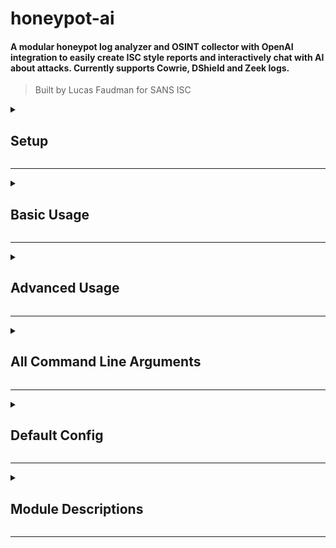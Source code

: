 
# honeypot-ai

#### A modular honeypot log analyzer and OSINT collector with OpenAI integration to easily create ISC style reports and interactively chat with AI about attacks. Currently supports Cowrie, DShield and Zeek logs. 
> Built by Lucas Faudman for SANS ISC

<details>
<summary>
<h2>Setup</h2>
</summary>


#### Step 1: Clone the Repository

```bash
git clone https://github.com/LucasFaudman/honeypot-ai
```

#### Step 2: Run the Setup Script [setup.sh](https://github.com/LucasFaudman/honeypot-ai/blob/main/setup.sh)

```bash
chmod +x honeypot-ai/setup.sh && honeypot-ai/setup.sh
```
> This will install all required packages in a virtual environment and walk you through setting up your config.json file. 

> You will need your honeypot IP and login credentials to create [sync-logs.sh](https://github.com/LucasFaudman/honeypot-ai/blob/main/setup/sync-logs.sh) and [install-zeek-on-honeypot.sh](https://github.com/LucasFaudman/honeypot-ai/blob/main/setup/install-zeek-on-honeypot.sh).

#### Optional: Install Zeek on your Honeypot using [install-zeek-on-honeypot.sh](https://github.com/LucasFaudman/honeypot-ai/blob/main/setup/install-zeek-on-honeypot.sh)

```bash
honeypot-ai/install-zeek-on-honeypot.sh
```

#### Step 3: Sync Logs from Honeypot to local logs directory using [sync-logs.sh](https://github.com/LucasFaudman/honeypot-ai/blob/main/setup/sync-logs.sh)

```bash
honeypot-ai/sync-logs.sh
```

#### Step 4: Run Honeypot-AI with --help to see all command line arguments and options.

```bash
honeypot-ai/run.sh --help
```

OR

```bash
python3 honeypot-ai/main.py --help
```

</details>

---


<details>
<summary>
<h2>Basic Usage</h2>
</summary>

> Load all attacks from logs and list loaded attacks

```
honeypot-ai/run.sh --load-from-logs --list-attacks
```
> Load all attacks from logs and list attacks in order of start time, then number of commands, in ascending order

```
honeypot-ai/run.sh -lfl --list --sort-attrs start_time num_commands --sort-order asc
```
> Organize attacks with at most 50 source IPs into attack directories for faster loading and storing analysis results

```
honeypot-ai/run.sh -lfl  --organize-attacks --max-ips-per-attack 50
```
> Load attacks from the attacks directory and print the commands, malware, and HTTP requests for attacks with at least 2 commands, or at least 5 HTTP requests

```
honeypot-ai/run.sh --load-from-attacks-dir --min-commands 2 --min-http-requests 5 --print-attrs commands malware http_requests
```
> Load only attacks with IDs XXXX and YYYY from the attacks directory then analyze each with OpenAI and IP analyzers, but not the Malware analyzer

```
honeypot-ai/run.sh -lfa --only-attacks XXXX YYYY --analyze --no-malwareanalyzer
```
> Write and export markdown report for attack id XXXX

```
honeypot-ai/run.sh -lfa --only-attack XXXX --analyze --write-markdown --export-report
```
> Enter chat mode to interactively ask questions about attack id XXXX before writing and exporting markdown report

```
honeypot-ai/run.sh -lfa --only-attack XXXX --chat --analyze --write --export
```

</details>

---


<details>
<summary>
<h2>Advanced Usage</h2>
</summary>

> Update config file with values from command line arguments

```
honeypot-ai/run.sh --config config.json --update-config --openai-api-key YOUR_API_KEY
```
> Enter interactive Python shell to manually modify attacks before analyzing and writing reports

```
honeypot-ai/run.sh -lfa --interactive --analyze --write --export
```
* Modify the config file to change the default behavior of the honeypot-ai.
* See all command line arguments with --help to see all options and arguments.

</details>

---


<details>
<summary>
<h2>All Command Line Arguments</h2>
</summary>


```
usage: main.py [-h] [--list-attacks] [--print-attrs ATTACK_ATTRS [ATTACK_ATTRS ...]] [--organize-attacks] [--analyze-attacks] [--chat] [--write-reports] [--export-reports] [--interactive] [--config FILE]
               [--update-config] [--load-from-logs] [--load-from-attacks-dir] [--only-attacks ATTACK_IDS [ATTACK_IDS ...]] [--skip-attacks ATTACK_IDS [ATTACK_IDS ...]] [--max-ips-per-attack MAX_IPS_PER_ATTACK]
               [--max-attacks MAX_ATTACKS] [--sort-attrs SORT_ATTRS [SORT_ATTRS ...]] [--sort-order SORT_ORDER] [--load-attacks-max-workers LOAD_ATTACKS_MAX_WORKERS] [--log-types LOG_TYPES [LOG_TYPES ...]]
               [--zeek-log-types ZEEK_LOG_TYPES [ZEEK_LOG_TYPES ...]] [--zeek-log-ext ZEEK_LOG_EXT] [--zeek-keep-empty-fields | --no-zeek-keep-empty-fields]
               [--zeek-keep-unset-fields | --no-zeek-keep-unset-fields] [--attack-min-commands ATTACK_MIN_COMMANDS] [--attack-min-malware ATTACK_MIN_MALWARE]
               [--attack-min-successful-logins ATTACK_MIN_SUCCESSFUL_LOGINS] [--attack-min-http-requests ATTACK_MIN_HTTP_REQUESTS]
               [--attack-http-uri-regexes ATTACK_HTTP_URI_REGEXES [ATTACK_HTTP_URI_REGEXES ...]] [--attack-http-anywhere-regexes ATTACK_HTTP_ANYWHERE_REGEXES [ATTACK_HTTP_ANYWHERE_REGEXES ...]]
               [--standardize-regex-commands STANDARDIZE_REGEX_COMMANDS [STANDARDIZE_REGEX_COMMANDS ...]] [--standardize-regex-malware STANDARDIZE_REGEX_MALWARE [STANDARDIZE_REGEX_MALWARE ...]]
               [--standardize-regex-http-requests STANDARDIZE_REGEX_HTTP_REQUESTS [STANDARDIZE_REGEX_HTTP_REQUESTS ...]] [--merge-shared-attrs MERGE_SHARED_ATTRS [MERGE_SHARED_ATTRS ...]]
               [--merge-regex-commands MERGE_REGEX_COMMANDS [MERGE_REGEX_COMMANDS ...]] [--merge-regex-malware MERGE_REGEX_MALWARE [MERGE_REGEX_MALWARE ...]]
               [--merge-regex-http-requests MERGE_REGEX_HTTP_REQUESTS [MERGE_REGEX_HTTP_REQUESTS ...]] [--organizer-overwrite | --no-organizer-overwrite | --overwrite | --no-overwrite]
               [--organizer-iterby ORGANIZER_ITERBY] [--organizer-concurrency-type ORGANIZER_CONCURRENCY_TYPE] [--organizer-max-workers ORGANIZER_MAX_WORKERS] [--organizer-chunksize ORGANIZER_CHUNKSIZE]
               [--organizer-yield-order ORGANIZER_YIELD_ORDER] [--organizer-ip-subdirs | --no-organizer-ip-subdirs | --ip-subdirs | --no-ip-subdirs] [--use-openai | --no-use-openai | --openai | --no-openai]
               [--use-openai-code-interpreter | --no-use-openai-code-interpreter | --openai-code-interpreter | --no-openai-code-interpreter] [--openai-api-key OPENAI_API_KEY] [--openai-model OPENAI_MODEL]
               [--openai-training-data-path OPENAI_TRAINING_DATA_PATH] [--use-ipanalyzer | --no-use-ipanalyzer | --ipanalyzer | --no-ipanalyzer]
               [--ipanalyzer-sources IPANALYZER_SOURCES [IPANALYZER_SOURCES ...]] [--ipanalyzer-max-errors IPANALYZER_MAX_ERRORS] [--webdriver-path WEBDRIVER_PATH] [--webdriver-type WEBDRIVER_TYPE]
               [--use-malwareanalyzer | --no-use-malwareanalyzer | --malwareanalyzer | --no-malwareanalyzer] [--malwareanalyzer-sources MALWAREANALYZER_SOURCES [MALWAREANALYZER_SOURCES ...]]
               [--malwareanalyzer-max-errors MALWAREANALYZER_MAX_ERRORS] [--malwareanalyzer-allow-downloads | --no-malwareanalyzer-allow-downloads] [--user-ips USER_IPS [USER_IPS ...]]
               [--honeypot-external-ips HONEYPOT_EXTERNAL_IPS [HONEYPOT_EXTERNAL_IPS ...]] [--honeypot-internal-ips HONEYPOT_INTERNAL_IPS [HONEYPOT_INTERNAL_IPS ...]]
               [--honeypot-ports HONEYPOT_PORTS [HONEYPOT_PORTS ...]] [--honeypot-software HONEYPOT_SOFTWARE [HONEYPOT_SOFTWARE ...]] [--logs-path LOGS_PATH] [--cowrie-logs-path COWRIE_LOGS_PATH]
               [--firewall-logs-path FIREWALL_LOGS_PATH] [--web-logs-path WEB_LOGS_PATH] [--zeek-logs-path ZEEK_LOGS_PATH] [--malware-downloads-path MALWARE_DOWNLOADS_PATH]
               [--auth-random-path AUTH_RANDOM_PATH] [--resources-path RESOURCES_PATH] [--attacks-path ATTACKS_PATH] [--db-path DB_PATH] [--ipdb-path IPDB_PATH] [--mwdb-path MWDB_PATH] [--aidb-path AIDB_PATH]
               [--reports-path REPORTS_PATH]

honeypot-ai: Honeypot Log Analyzer Built on OpenAI

options:
  -h, --help            show this help message and exit

Actions:
  Actions to perform on loaded attacks

  --list-attacks, --list, -L
                        List loaded attacks
  --print-attrs ATTACK_ATTRS [ATTACK_ATTRS ...], --print ATTACK_ATTRS [ATTACK_ATTRS ...], -P ATTACK_ATTRS [ATTACK_ATTRS ...]
                        Print specified attributes of loaded attacks
  --organize-attacks, --organize, -O
                        Organize attacks into attack directories
  --analyze-attacks, --analyze, -A
                        Analyze loaded attacks with OpenAI and OSINT Analyzers
  --chat, -C            Chat with the OpenAI Assistant about the loaded attacks
  --write-reports, --write, -W
                        Write markdown reports for analyzed attacks
  --export-reports, --export, -E
                        Export attack report and files to REPORTS_PATH
  --interactive, --interact, -I
                        Enter interactive mode after loading attacks (python shell with loaded attacks in the "ATTACKS" variable)

Config File:
  Config file to load settings from

  --config FILE, -c FILE
                        Path to config file
  --update-config, -u   Update config file with new values

Loading Attacks:
  Methods for loading attacks from logs or the attacks directory

  --load-from-logs, -lfl, -ll
                        Load attacks from logs
  --load-from-attacks-dir, -lfa, -la
                        Load attacks from attacks directory
  --only-attacks ATTACK_IDS [ATTACK_IDS ...]
                        Only load attacks with these keys
  --skip-attacks ATTACK_IDS [ATTACK_IDS ...]
                        Skip loading attacks with these keys
  --max-ips-per-attack MAX_IPS_PER_ATTACK
                        Maximum number of IPs in each loaded attack
  --max-attacks MAX_ATTACKS
                        Maximum number of attacks to load
  --sort-attrs SORT_ATTRS [SORT_ATTRS ...]
                        Order of attrs to sort attacks by (default: ['num_source_ips', 'num_sessions', 'num_commands', 'num_malware', 'num_http_requests'])
  --sort-order SORT_ORDER
                        Order to sort attacks by (asc or desc) (default: desc)
  --load-attacks-max-workers LOAD_ATTACKS_MAX_WORKERS
                        Maximum number of worker processes to use when loading attacks from the attacks directory (default: 2)

Log Types:
  Log types to process

  --log-types LOG_TYPES [LOG_TYPES ...]
                        Log types to process (default: ['cowrie', 'zeek'])
  --zeek-log-types ZEEK_LOG_TYPES [ZEEK_LOG_TYPES ...]
                        Zeek log types to process (default: ['http'])
  --zeek-log-ext ZEEK_LOG_EXT
                        Zeek log file extension (default: .log)
  --zeek-keep-empty-fields, --no-zeek-keep-empty-fields
                        Whether or not to keep empty fields in Zeek logs (default: True)
  --zeek-keep-unset-fields, --no-zeek-keep-unset-fields
                        Whether or not to keep unset fields in Zeek logs (default: False)
  --zeek-logs-path ZEEK_LOGS_PATH
                        Path to the zeek logs directory (Should be a subdirectory of LOGS_PATH) (default: ./logs/zeek)

Attack Conditions:
  Conditions for determining which SourceIPs should be included in an Attack

  --attack-min-commands ATTACK_MIN_COMMANDS, --min-commands ATTACK_MIN_COMMANDS
                        Minimum number of commands used for SourceIP included in an Attack (default: 1)
  --attack-min-malware ATTACK_MIN_MALWARE, --min-malware ATTACK_MIN_MALWARE
                        Minimum number of malware files for SourceIP included in an Attack (default: 1)
  --attack-min-successful-logins ATTACK_MIN_SUCCESSFUL_LOGINS, --min-successful-logins ATTACK_MIN_SUCCESSFUL_LOGINS
                        Minimum number of successful logins for SourceIP included in an Attack (default: 1)
  --attack-min-http-requests ATTACK_MIN_HTTP_REQUESTS, --min-http-requests ATTACK_MIN_HTTP_REQUESTS
                        Minimum number of HTTP requests for SourceIP included in an Attack (default: 1)
  --attack-http-uri-regexes ATTACK_HTTP_URI_REGEXES [ATTACK_HTTP_URI_REGEXES ...], --http-uri-regexes ATTACK_HTTP_URI_REGEXES [ATTACK_HTTP_URI_REGEXES ...]
                        Regexes to match anywhere in the HTTP request URI that should be considered attacks (default:
                        ['(\\||\\$|\\`|;|\\-\\-|\\{|\\}|\\[|\\]|\\(|\\)|<|>|\\\\|\\^|\\~|\\!|\\$?\\{?IFS\\}?|\\.\\/)'])
  --attack-http-anywhere-regexes ATTACK_HTTP_ANYWHERE_REGEXES [ATTACK_HTTP_ANYWHERE_REGEXES ...], --http-anywhere-regexes ATTACK_HTTP_ANYWHERE_REGEXES [ATTACK_HTTP_ANYWHERE_REGEXES ...]
                        Regexes to match anywhere in the HTTP request that should be considered attacks (default: ['(\\||\\$|\\`|\\{|\\}|<|>|\\\\[^n]|\\^|\\!|\\$?\\{?IFS\\}?|\\.\\/)'])

Standardization Regexes:
  Regexes to match in commands, malware, and HTTP requests that should be standardized before hashing and comparing values. All captured groups will be replaced with X.

  --standardize-regex-commands STANDARDIZE_REGEX_COMMANDS [STANDARDIZE_REGEX_COMMANDS ...]
                        Regexes to match in commands that should be standardized before hashing. All captured groups will be replaced with X before hashing. (default: ['/bin/busybox (\\w+)',
                        '/tmp/([\\w\\d]+)', '/tmp/[\\w\\d]+ ([\\w/\\+]+)', '(\\d+\\.\\d+\\.\\d+\\.\\d+[:/]\\d+)'])
  --standardize-regex-malware STANDARDIZE_REGEX_MALWARE [STANDARDIZE_REGEX_MALWARE ...]
                        Regexes to match in malware that should be standardized before hashing. All captured groups will be replaced with X before hashing. (default: ['C0755 4745 (\\S+)'])
  --standardize-regex-http-requests STANDARDIZE_REGEX_HTTP_REQUESTS [STANDARDIZE_REGEX_HTTP_REQUESTS ...]
                        Regexes to match in HTTP requests that should be standardized before hashing. All captured groups will be replaced with X before hashing. (default: [])

Merge Conditions:
  Conditions for merging attacks

  --merge-shared-attrs MERGE_SHARED_ATTRS [MERGE_SHARED_ATTRS ...]
                        Attributes to automatically merge attacks on when any are shared (default: ['src_ips', 'malware', 'cmdlog_ips', 'cmdlog_urls', 'malware_ips', 'malware_urls'])
  --merge-regex-commands MERGE_REGEX_COMMANDS [MERGE_REGEX_COMMANDS ...]
                        Regexes to match in commands of attacks that should be merged (default: [">\\??A@/ ?X'8ELFX", 'cat /proc/mounts; /bin/busybox [\\w\\d]+', 'cd /tmp && chmod \\+x [\\w\\d]+ && bash -c
                        ./[\\w\\d]+', 'cd ~; chattr -ia .ssh; lockr -ia .ssh'])
  --merge-regex-malware MERGE_REGEX_MALWARE [MERGE_REGEX_MALWARE ...]
                        Regexes to match in malware of attacks that should be merged (default: [])
  --merge-regex-http-requests MERGE_REGEX_HTTP_REQUESTS [MERGE_REGEX_HTTP_REQUESTS ...]
                        Regexes to match in HTTP requests of attacks that should be merged (default: ['GET /shell\\?cd\\+/tmp'])

Organizer Settings:
  Settings for organizing attacks into attack directories

  --organizer-overwrite, --no-organizer-overwrite, --overwrite, --no-overwrite
                        Whether or not to overwrite existing attack directories when organizing (default: True)
  --organizer-iterby ORGANIZER_ITERBY, --iterby ORGANIZER_ITERBY
                        How to iterate when organizing (logs or attacks) (default: logs)
  --organizer-concurrency-type ORGANIZER_CONCURRENCY_TYPE, --concurrency-type ORGANIZER_CONCURRENCY_TYPE
                        How to run organizing concurrently (processes or threads) (default: multiprocessing)
  --organizer-max-workers ORGANIZER_MAX_WORKERS, --max-workers ORGANIZER_MAX_WORKERS
                        Maximum number of workers (processes or threads) to use when organizing (default: None)
  --organizer-chunksize ORGANIZER_CHUNKSIZE, --chunksize ORGANIZER_CHUNKSIZE
                        Chunksize to use when organizing (default: 1)
  --organizer-yield-order ORGANIZER_YIELD_ORDER, --yield-order ORGANIZER_YIELD_ORDER
                        Order to yield results when organizing (as_completed or as_submitted) (default: as_completed)
  --organizer-ip-subdirs, --no-organizer-ip-subdirs, --ip-subdirs, --no-ip-subdirs
                        Whether or not to organize attacks into subdirectories by IP (default: False)

OpenAI Analyzer Settings:
  Settings for OpenAIAnalyzer

  --use-openai, --no-use-openai, --openai, --no-openai
                        Whether or not to run the OpenAIAnalyzer (default: True)
  --use-openai-code-interpreter, --no-use-openai-code-interpreter, --openai-code-interpreter, --no-openai-code-interpreter
                        Whether or not to use the OpenAI Code Interpreter (default: True)
  --openai-api-key OPENAI_API_KEY
                        OpenAI API Key (Get from https://platform.openai.com/api-keys) (default: <PASTE YOUR API KEY HERE>)
  --openai-model OPENAI_MODEL
                        OpenAI Model to use (Get from https://platform.openai.com/docs/models) (default: gpt-4-1106-preview)
  --openai-training-data-path OPENAI_TRAINING_DATA_PATH
                        Path to the openai-training-data directory (default: ./resources/openai-training-data)

IP Analyzer and Webdriver Settings:
  Settings for analyzing OSINT on IPs with IPAnalyzer and Selenium webdrivers

  --use-ipanalyzer, --no-use-ipanalyzer, --ipanalyzer, --no-ipanalyzer
                        Whether or not to run the IPAnalyzer (default: True)
  --ipanalyzer-sources IPANALYZER_SOURCES [IPANALYZER_SOURCES ...]
                        Sources to use for the IPAnalyzer (default: ['isc', 'whois', 'cybergordon', 'threatfox', 'shodan'])
  --ipanalyzer-max-errors IPANALYZER_MAX_ERRORS
                        Maximum number of errors allowed before a source is skipped (default: 5)
  --webdriver-path WEBDRIVER_PATH
                        Path to the webdriver executable for use with Selenium via SouperScraper (default: ./resources/chromedriver)
  --webdriver-type WEBDRIVER_TYPE
                        Type of webdriver executable for use with Selenium via SouperScraper (chrome, firefox, edge, safari, etc.) (default: chrome)

Malware Analyzer Settings:
  Settings for analyzing OSINT on malware samples with MalwareAnalyzer

  --use-malwareanalyzer, --no-use-malwareanalyzer, --malwareanalyzer, --no-malwareanalyzer
                        Whether or not to run the MalwareAnalyzer (default: True)
  --malwareanalyzer-sources MALWAREANALYZER_SOURCES [MALWAREANALYZER_SOURCES ...]
                        Sources to use for the MalwareAnalyzer (default: ['exploitdb', 'malpedia', 'malwarebazaar', 'threatfox', 'urlhaus'])
  --malwareanalyzer-max-errors MALWAREANALYZER_MAX_ERRORS
                        Maximum number of errors allowed before a source is skipped (default: 5)
  --malwareanalyzer-allow-downloads, --no-malwareanalyzer-allow-downloads
                        Weather or not to malware analyzer to attempt to download failed malware samples from Urlhaus (default: False)

User and Honeypot Environment Settings:
  Settings specific to the user and honeypot environment

  --user-ips USER_IPS [USER_IPS ...]
                        IPs that belong to the user to be excluded from analysis (default: [])
  --honeypot-external-ips HONEYPOT_EXTERNAL_IPS [HONEYPOT_EXTERNAL_IPS ...]
                        External IPs of the honeypot system(s) to inform AI for more accurate analysis (default: [])
  --honeypot-internal-ips HONEYPOT_INTERNAL_IPS [HONEYPOT_INTERNAL_IPS ...]
                        Interal IPs of the honeypot system(s) to inform AI for more accurate analysis (default: [])
  --honeypot-ports HONEYPOT_PORTS [HONEYPOT_PORTS ...]
                        Open ports of on honeypot system(s) to inform AI for more accurate analysis (default: [22, 23, 80, 2222, 2223, 2323, 5555, 7547, 8000, 8080, 9000])
  --honeypot-software HONEYPOT_SOFTWARE [HONEYPOT_SOFTWARE ...]
                        Version strings of the software running on each open port of the honeypot system(s) to inform AI for more accurate analysis. (default: ['Cowrie SSH server running OpenSSH 6.0p1 Debian
                        4+deb7u2 (protocol 2.0)', 'Cowrie Telnet server', 'Web server running Apache httpd 3.2.3 and WordPress 5.6.7', 'Cowrie SSH server running OpenSSH 6.0p1 Debian 4+deb7u2 (protocol 2.0)',
                        'Cowrie Telnet server', 'Cowrie Telnet server', 'Web server running Apache httpd 3.2.3 and WordPress 5.6.7', 'Web server running Apache httpd 3.2.3 and WordPress 5.6.7', 'Web server
                        running Apache httpd 3.2.3 and WordPress 5.6.7', 'Web server running Apache httpd 3.2.3 and WordPress 5.6.7', 'Web server running Apache httpd 3.2.3 and WordPress 5.6.7'])

Input Paths:
  Paths to input logs and files

  --logs-path LOGS_PATH
                        Path to the logs directory (default: ./logs)
  --cowrie-logs-path COWRIE_LOGS_PATH
                        Path to the cowrie logs directory (Should be a subdirectory of LOGS_PATH) (default: ./logs/cowrie)
  --firewall-logs-path FIREWALL_LOGS_PATH
                        Path to the firewall logs directory (Should be a subdirectory of LOGS_PATH) (default: ./logs/firewall)
  --web-logs-path WEB_LOGS_PATH
                        Path to the web logs directory (Should be a subdirectory of LOGS_PATH) (default: ./logs/web)
  --malware-downloads-path MALWARE_DOWNLOADS_PATH
                        Path to the malware downloads directory (Should be a subdirectory of LOGS_PATH) (default: ./logs/malware/downloads)
  --auth-random-path AUTH_RANDOM_PATH
                        Path to the auth_random.json file (Should be a subdirectory of LOGS_PATH) (default: ./logs/auth_random.json)
  --resources-path RESOURCES_PATH
                        Path to the resources directory (default: ./resources)

Output Paths:
  Paths to output files and directories

  --attacks-path ATTACKS_PATH
                        Path to the attacks directory where Attack data will be stored and loaded from (default: ./attacks)
  --db-path DB_PATH     Path to the db directory where IP, Malware, and OpenAI data will be stored and loaded from (default: ./db)
  --ipdb-path IPDB_PATH
                        Path to the ipdb directory where IP data will be stored and loaded from (Should be a subdirectory of DB_PATH) (default: ./db/ipdb)
  --mwdb-path MWDB_PATH
                        Path to the mwdb directory where Malware data will be stored and loaded from (Should be a subdirectory of DB_PATH) (default: ./db/mwdb)
  --aidb-path AIDB_PATH
                        Path to the aidb directory where OpenAI data will be stored and loaded from (Should be a subdirectory of DB_PATH) (default: ./db/aidb)
  --reports-path REPORTS_PATH
                        Path to the reports directory where attack markdown reports and files will be exported too (default: ./reports)

```

</details>

---


<details>
<summary>
<h2>Default Config</h2>
</summary>


```python
{'SORT_ATTRS': ['num_source_ips',
                'num_sessions',
                'num_commands',
                'num_malware',
                'num_http_requests'],
 'SORT_ORDER': 'desc',
 'LOAD_ATTACKS_MAX_WORKERS': 2,
 'LOG_TYPES': ['cowrie', 'zeek'],
 'ZEEK_LOG_TYPES': ['http'],
 'ZEEK_LOG_EXT': '.log',
 'ZEEK_KEEP_EMPTY_FIELDS': True,
 'ZEEK_KEEP_UNSET_FIELDS': False,
 'ATTACK_MIN_COMMANDS': 1,
 'ATTACK_MIN_MALWARE': 1,
 'ATTACK_MIN_SUCCESSFUL_LOGINS': 1,
 'ATTACK_MIN_HTTP_REQUESTS': 1,
 'ATTACK_HTTP_URI_REGEXES': ['(\\||\\$|\\`|;|\\-\\-|\\{|\\}|\\[|\\]|\\(|\\)|<|>|\\\\|\\^|\\~|\\!|\\$?\\{?IFS\\}?|\\.\\/)'],
 'ATTACK_HTTP_ANYWHERE_REGEXES': ['(\\||\\$|\\`|\\{|\\}|<|>|\\\\[^n]|\\^|\\!|\\$?\\{?IFS\\}?|\\.\\/)'],
 'STANDARDIZE_REGEX_COMMANDS': ['/bin/busybox (\\w+)',
                                '/tmp/([\\w\\d]+)',
                                '/tmp/[\\w\\d]+ ([\\w/\\+]+)',
                                '(\\d+\\.\\d+\\.\\d+\\.\\d+[:/]\\d+)'],
 'STANDARDIZE_REGEX_MALWARE': ['C0755 4745 (\\S+)'],
 'STANDARDIZE_REGEX_HTTP_REQUESTS': [],
 'MERGE_SHARED_ATTRS': ['src_ips',
                        'malware',
                        'cmdlog_ips',
                        'cmdlog_urls',
                        'malware_ips',
                        'malware_urls'],
 'MERGE_REGEX_COMMANDS': [">\\??A@/ ?X'8ELFX",
                          'cat /proc/mounts; /bin/busybox [\\w\\d]+',
                          'cd /tmp && chmod \\+x [\\w\\d]+ && bash -c '
                          './[\\w\\d]+',
                          'cd ~; chattr -ia .ssh; lockr -ia .ssh'],
 'MERGE_REGEX_MALWARE': [],
 'MERGE_REGEX_HTTP_REQUESTS': ['GET /shell\\?cd\\+/tmp'],
 'ORGANIZER_OVERWRITE': True,
 'ORGANIZER_ITERBY': 'logs',
 'ORGANIZER_CONCURRENCY_TYPE': 'multiprocessing',
 'ORGANIZER_MAX_WORKERS': None,
 'ORGANIZER_CHUNKSIZE': 1,
 'ORGANIZER_YIELD_ORDER': 'as_completed',
 'ORGANIZER_IP_SUBDIRS': False,
 'USE_OPENAI': True,
 'USE_OPENAI_CODE_INTERPRETER': True,
 'OPENAI_API_KEY': '<PASTE YOUR API KEY HERE>',
 'OPENAI_MODEL': 'gpt-4-1106-preview',
 'OPENAI_TRAINING_DATA_PATH': './resources/openai-training-data',
 'USE_IPANALYZER': True,
 'IPANALYZER_SOURCES': ['isc', 'whois', 'cybergordon', 'threatfox', 'shodan'],
 'IPANALYZER_MAX_ERRORS': 5,
 'WEBDRIVER_PATH': './resources/chromedriver',
 'WEBDRIVER_TYPE': 'chrome',
 'USE_MALWAREANALYZER': True,
 'MALWAREANALYZER_SOURCES': ['exploitdb',
                             'malpedia',
                             'malwarebazaar',
                             'threatfox',
                             'urlhaus'],
 'MALWAREANALYZER_MAX_ERRORS': 5,
 'MALWAREANALYZER_ALLOW_DOWNLOADS': False,
 'USER_IPS': [],
 'HONEYPOT_EXTERNAL_IPS': [],
 'HONEYPOT_INTERNAL_IPS': [],
 'HONEYPOT_PORTS': [22, 23, 80, 2222, 2223, 2323, 5555, 7547, 8000, 8080, 9000],
 'HONEYPOT_SOFTWARE': ['Cowrie SSH server running OpenSSH 6.0p1 Debian '
                       '4+deb7u2 (protocol 2.0)',
                       'Cowrie Telnet server',
                       'Web server running Apache httpd 3.2.3 and WordPress '
                       '5.6.7',
                       'Cowrie SSH server running OpenSSH 6.0p1 Debian '
                       '4+deb7u2 (protocol 2.0)',
                       'Cowrie Telnet server',
                       'Cowrie Telnet server',
                       'Web server running Apache httpd 3.2.3 and WordPress '
                       '5.6.7',
                       'Web server running Apache httpd 3.2.3 and WordPress '
                       '5.6.7',
                       'Web server running Apache httpd 3.2.3 and WordPress '
                       '5.6.7',
                       'Web server running Apache httpd 3.2.3 and WordPress '
                       '5.6.7',
                       'Web server running Apache httpd 3.2.3 and WordPress '
                       '5.6.7'],
 'LOGS_PATH': './logs',
 'COWRIE_LOGS_PATH': './logs/cowrie',
 'FIREWALL_LOGS_PATH': './logs/firewall',
 'WEB_LOGS_PATH': './logs/web',
 'ZEEK_LOGS_PATH': './logs/zeek',
 'MALWARE_DOWNLOADS_PATH': './logs/malware/downloads',
 'AUTH_RANDOM_PATH': './logs/auth_random.json',
 'RESOURCES_PATH': './resources',
 'ATTACKS_PATH': './attacks',
 'DB_PATH': './db',
 'IPDB_PATH': './db/ipdb',
 'MWDB_PATH': './db/mwdb',
 'AIDB_PATH': './db/aidb',
 'REPORTS_PATH': './reports'}

```

</details>

---


<details>
<summary>
<h2>Module Descriptions</h2>
</summary>


#### [main.py](https://github.com/LucasFaudman/honeypot-ai/blob/main/main.py)
> Main script for initializing and running all analyzer objects according to command line arguments and config file

#### [attackanalyzer.py](https://github.com/LucasFaudman/honeypot-ai/blob/main/attackanalyzer.py)
> High level class for running OSINTAnalyzers and OpenAIAnalyzer on Attack objects after being created by the LogProcessor

#### [analyzerbase](https://github.com/LucasFaudman/honeypot-ai/blob/main/analyzerbase)
> Base classes, utility functions, libraries, and constants for all analyzer modules

| Script | Description |
| --- | --- |
| [common.py](https://github.com/LucasFaudman/honeypot-ai/blob/main/analyzerbase/common.py) | Imports and constants used by all analyzer modules |
| [baseobjects.py](https://github.com/LucasFaudman/honeypot-ai/blob/main/analyzerbase/baseobjects.py) | Custom base classes for all objects. CachePropertyObject allows temporary caching of properties for faster processing while remaining dynamic. SmartAttrObject allows properties to be called with modifiers like uniq_ and num_ |
| [attack.py](https://github.com/LucasFaudman/honeypot-ai/blob/main/analyzerbase/attack.py) | Attack object for storing all data related to a single attack. Constructed by LogProcessor and modified by OSINTAnalyzers and OpenAIAnalyzers |
| [malware.py](https://github.com/LucasFaudman/honeypot-ai/blob/main/analyzerbase/malware.py) | Malware object for storing, standardizing and reading a malware sample. Constructed by its parent Session object and accessed by its Attack object |
| [session.py](https://github.com/LucasFaudman/honeypot-ai/blob/main/analyzerbase/session.py) | Session object for storing all data related to a single session. Constructed by its parent SourceIP object and accessed by its parent Attack object |
| [sourceip.py](https://github.com/LucasFaudman/honeypot-ai/blob/main/analyzerbase/sourceip.py) | SourceIP object for storing all data related to a single source IP. Constructed by the loganalyzer scripts and accessed by its Attack object |
| [util.py](https://github.com/LucasFaudman/honeypot-ai/blob/main/analyzerbase/util.py) | Utility functions for all analyzer modules including functions for extracting IPs and URLs from text, standardizing malware, and hashing text |

#### [loganalyzers](https://github.com/LucasFaudman/honeypot-ai/blob/main/loganalyzers)
> Scripts for analyzing logs to create Attack objects, organizing and reading Attack directories

| Script | Description |
| --- | --- |
| [logparser.py](https://github.com/LucasFaudman/honeypot-ai/blob/main/loganalyzers/logparser.py) | Classes for reading all logs into Python objects with standardized keys |
| [logprocessor.py](https://github.com/LucasFaudman/honeypot-ai/blob/main/loganalyzers/logprocessor.py) | Processes logs into Attack objects by creating SourceIP, Session, and Malware objects and adding them to an Attack object when specified conditions are met. |
| [attackdirorganizer.py](https://github.com/LucasFaudman/honeypot-ai/blob/main/loganalyzers/attackdirorganizer.py) | Organizes Attack files into directories by source IP and attack ID for easy reading and quicker loading |
| [attackdirreader.py](https://github.com/LucasFaudman/honeypot-ai/blob/main/loganalyzers/attackdirreader.py) | Reads and counts log events in Attack directories organized by attackdirorganizer |

#### [openaianalyzers](https://github.com/LucasFaudman/honeypot-ai/blob/main/openaianalyzers)
> Scripts for analyzing Attack objects using OpenAI's Completions and Assistant APIs

| Script | Description |
| --- | --- |
| [aibase.py](https://github.com/LucasFaudman/honeypot-ai/blob/main/openaianalyzers/aibase.py) | Base class used by all OpenAI analyzers that handles catching API errors, formating content for the API, and counting tokens to calculate cost |
| [completions.py](https://github.com/LucasFaudman/honeypot-ai/blob/main/openaianalyzers/completions.py) | OpenAICompletionsAnalyzer uses the the Completions API with few-shot-prompting to explain commands and comment malware source code |
| [assistant.py](https://github.com/LucasFaudman/honeypot-ai/blob/main/openaianalyzers/assistant.py) | OpenAIAssistantAnalyzer uses the Assistant API with function-calling to query an Attack object to answer questions about an Attack object and its subobjects |
| [tools.py](https://github.com/LucasFaudman/honeypot-ai/blob/main/openaianalyzers/tools.py) | Function schemas used by the OpenAIAssistantAnalyzer to structure how the model can iterogate the Attack object and its Session and Malware subobjects |

#### [osintanalyzers](https://github.com/LucasFaudman/honeypot-ai/blob/main/osintanalyzers)
> Scripts for collecting OSINT data for IPs, URLS and Malware found in the Attack object

| Script | Description |
| --- | --- |
| [osintbase.py](https://github.com/LucasFaudman/honeypot-ai/blob/main/osintanalyzers/osintbase.py) | Base class for all OSINT analyzers that uses requests and SoupScraper to collect data handles catching API errors, reading/writing stored data, and reducing data for before passing to OpenAIAnalyzer |
| [ipanalyzer.py](https://github.com/LucasFaudman/honeypot-ai/blob/main/osintanalyzers/ipanalyzer.py) | IPAnalyzer handles collecting data on IPs from ISC, Shodan, Threatfox, Cybergordon, Whois |
| [malwareanalyzer.py](https://github.com/LucasFaudman/honeypot-ai/blob/main/osintanalyzers/malwareanalyzer.py) | MalwareAnalyzer handles collecting data on malware and IOCs from MalwareBazaar, ThreatFox, URLhaus, Malpedia, and Explot-DB |
| [soupscraper.py](https://github.com/LucasFaudman/honeypot-ai/blob/main/osintanalyzers/soupscraper.py) | SoupScraper an all in one class for simple scraping with BeautifulSoup + Selenium I borrowed from my previous projects |

#### [markdownwriters](https://github.com/LucasFaudman/honeypot-ai/blob/main/markdownwriters)
> Scripts for writing markdown files from Attack objects

| Script | Description |
| --- | --- |
| [markdownwriterbase.py](https://github.com/LucasFaudman/honeypot-ai/blob/main/markdownwriters/markdownwriterbase.py) | Base class for all markdown writers and markdown shortcut functions |
| [attackmarkdownwriter.py](https://github.com/LucasFaudman/honeypot-ai/blob/main/markdownwriters/attackmarkdownwriter.py) | Markdown writer for Attack objects following ISC format |
| [ipmarkdownwriter.py](https://github.com/LucasFaudman/honeypot-ai/blob/main/markdownwriters/ipmarkdownwriter.py) | Markdown writer for ipdata added to Attack objects by IPAnalyzer |
| [runstepsmarkdownwriter.py](https://github.com/LucasFaudman/honeypot-ai/blob/main/markdownwriters/runstepsmarkdownwriter.py) | Markdown writer for AI RunSteps for questions asked by the OpenAIAssistantAnalyzer when processed by the AttackAnalyzer and when in interactive mode |
| [docsmarkdownwriter.py](https://github.com/LucasFaudman/honeypot-ai/blob/main/markdownwriters/docsmarkdownwriter.py) | Markdown writer for the honeypot-ai project documentation and README |
| [visualizer.py](https://github.com/LucasFaudman/honeypot-ai/blob/main/markdownwriters/visualizer.py) | Graphing functions for visualizing data from Counter objects from Attack().counts and osint_data['counts']. (Not currently used due to crowding) |

#### [setup.sh](https://github.com/LucasFaudman/honeypot-ai/blob/main/setup.sh)
> Setup script for installing the honeypot-ai project

#### [setup](https://github.com/LucasFaudman/honeypot-ai/blob/main/setup)
> Scripts for setting up the honeypot-ai project

| Script | Description |
| --- | --- |
| [requirements.txt](https://github.com/LucasFaudman/honeypot-ai/blob/main/setup/requirements.txt) | List of all required packages for the honeypot-ai project |
| [getchromedrier.py](https://github.com/LucasFaudman/honeypot-ai/blob/main/setup/getchromedrier.py) | Utility script to download correct chromedriver for Selenium |
| [sync-logs.sh](https://github.com/LucasFaudman/honeypot-ai/blob/main/setup/sync-logs.sh) | Utility script to sync logs from honeypot to honeypot-ai project logs directory |
| [install-zeek-on-honeypot.sh](https://github.com/LucasFaudman/honeypot-ai/blob/main/setup/install-zeek-on-honeypot.sh) | Utility script to install Zeek on a remote honeypot |

</details>

---

